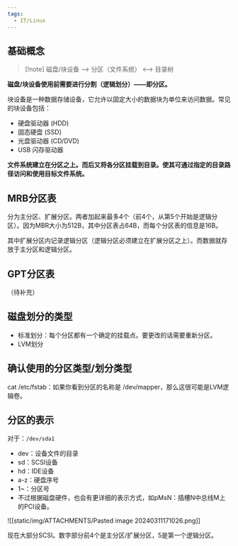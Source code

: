 ```yaml
---
tags:
  - IT/Linux
---
```

## 基础概念

> [!note] 磁盘/块设备 --> 分区（文件系统） <--> 目录树


**磁盘/块设备使用前需要进行分割（逻辑划分）——即分区。**

块设备是一种数据存储设备，它允许以固定大小的数据块为单位来访问数据。常见的块设备包括：

- 硬盘驱动器 (HDD)
- 固态硬盘 (SSD)
- 光盘驱动器 (CD/DVD)
- USB 闪存驱动器

**文件系统建立在分区之上。而后又将各分区挂载到目录。使其可通过指定的目录路径访问和使用目标文件系统。**


## MRB分区表

分为主分区、扩展分区。两者加起来最多4个（前4个，从第5个开始是逻辑分区）。因为MBR大小为512B，其中分区表占64B，而每个分区表的信息是16B。

其中扩展分区内记录逻辑分区（逻辑分区必须建立在扩展分区之上）。而数据就存放于主分区和逻辑分区。

## GPT分区表

（待补充）

## 磁盘划分的类型

- 标准划分：每个分区都有一个确定的挂载点。要更改的话需要重新分区。
- LVM划分

## 确认使用的分区类型/划分类型

cat /etc/fstab：如果你看到分区的名称是 /dev/mapper，那么这很可能是LVM逻辑卷。



## 分区的表示

对于：`/dev/sda1`

- dev：设备文件的目录
- sd：SCSI设备
- hd：IDE设备
- a-z：硬盘序号
- 1~：分区号
- 不过根据磁盘硬件，也会有更详细的表示方式，如pMsN：插槽N中总线M上的PCI设备。


![[static/img/ATTACHMENTS/Pasted image 20240311171026.png]]

现在大部分SCSI。数字部分前4个是主分区/扩展分区，5是第一个逻辑分区。